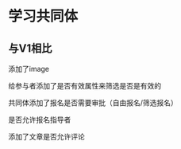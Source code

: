 # 学习共同体

## 与V1相比

添加了image

给参与者添加了是否有效属性来筛选是否是有效的

共同体添加了报名是否需要审批（自由报名/筛选报名）

是否允许报名指导者

添加了文章是否允许评论